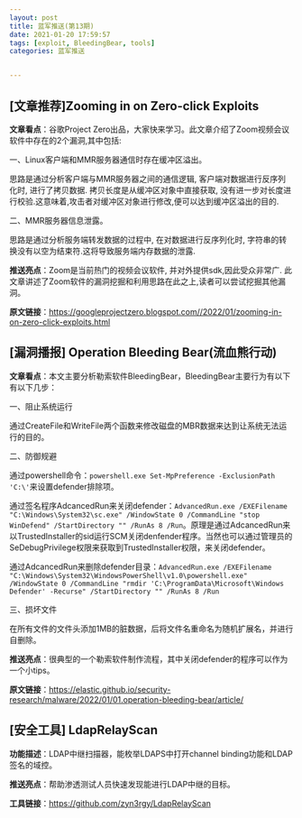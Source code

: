 ```yaml
---
layout: post
title: 蓝军推送(第13期)
date: 2021-01-20 17:59:57
tags: [exploit, BleedingBear, tools]
categories: 蓝军推送


---
```


## [文章推荐]Zooming in on Zero-click Exploits

**文章看点**：谷歌Project Zero出品，大家快来学习。此文章介绍了Zoom视频会议软件中存在的2个漏洞,其中包括:

一、Linux客户端和MMR服务器通信时存在缓冲区溢出。

思路是通过分析客户端与MMR服务器之间的通信逻辑, 客户端对数据进行反序列化时, 进行了拷贝数据. 拷贝长度是从缓冲区对象中直接获取, 没有进一步对长度进行校验.这意味着,攻击者对缓冲区对象进行修改,便可以达到缓冲区溢出的目的.

二、MMR服务器信息泄露。

思路是通过分析服务端转发数据的过程中, 在对数据进行反序列化时, 字符串的转换没有以空为结束符.这将导致服务端内存数据的泄露.

**推送亮点**：Zoom是当前热门的视频会议软件, 并对外提供sdk,因此受众非常广. 此文章讲述了Zoom软件的漏洞挖掘和利用思路在此之上,读者可以尝试挖掘其他漏洞。

**原文链接**：https://googleprojectzero.blogspot.com//2022/01/zooming-in-on-zero-click-exploits.html

## [漏洞播报]  Operation Bleeding Bear(流血熊行动)

**文章看点**：本文主要分析勒索软件BleedingBear，BleedingBear主要行为有以下有以下几步：

一、阻止系统运行

通过CreateFile和WriteFile两个函数来修改磁盘的MBR数据来达到让系统无法运行的目的。

二、防御规避

通过powershell命令：`powershell.exe Set-MpPreference -ExclusionPath 'C:\'`来设置defender排除项。

通过签名程序AdcancedRun来关闭defender：`AdvancedRun.exe /EXEFilename "C:\Windows\System32\sc.exe" /WindowState 0 /CommandLine "stop WinDefend" /StartDirectory "" /RunAs 8 /Run`。原理是通过AdcancedRun来以TrustedInstaller的sid运行SCM关闭denfender程序。当然也可以通过管理员的SeDebugPrivilege权限来获取到TrustedInstaller权限，来关闭defender。

通过AdcancedRun来删除defender目录：`AdvancedRun.exe /EXEFilename "C:\Windows\System32\WindowsPowerShell\v1.0\powershell.exe" /WindowState 0 /CommandLine "rmdir 'C:\ProgramData\Microsoft\Windows Defender' -Recurse" /StartDirectory "" /RunAs 8 /Run`

三、损坏文件

在所有文件的文件头添加1MB的脏数据，后将文件名重命名为随机扩展名，并进行自删除。

**推送亮点**：很典型的一个勒索软件制作流程，其中关闭defender的程序可以作为一个小tips。

**原文链接**：https://elastic.github.io/security-research/malware/2022/01/01.operation-bleeding-bear/article/

## [安全工具] LdapRelayScan

**功能描述**：LDAP中继扫描器，能枚举LDAPS中打开channel binding功能和LDAP签名的域控。

**推送亮点**：帮助渗透测试人员快速发现能进行LDAP中继的目标。

**工具链接**：https://github.com/zyn3rgy/LdapRelayScan

